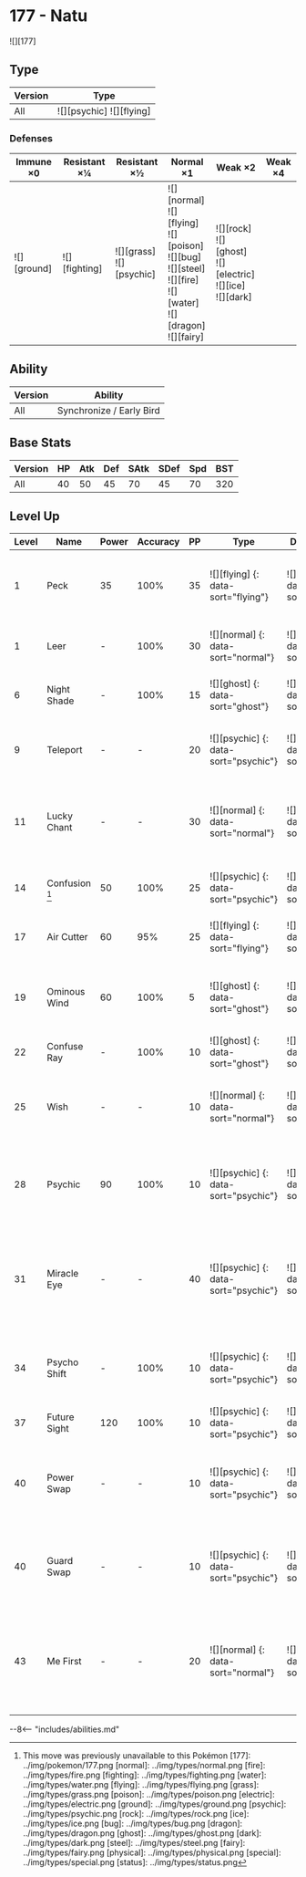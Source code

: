 # 177 - Natu
![][177]

## Type

Version | Type
---     | ---
All     | ![][psychic]  ![][flying]

### Defenses

Immune ×0       | Resistant ×¼      | Resistant ×½                   | Normal ×1                                                                                                                       | Weak ×2                                                               | Weak ×4
---             | ---               | ---                            | ---                                                                                                                             | ---                                                                   | ---
![][ground]<br> | ![][fighting]<br> | ![][grass]<br>![][psychic]<br> | ![][normal]<br>![][flying]<br>![][poison]<br>![][bug]<br>![][steel]<br>![][fire]<br>![][water]<br>![][dragon]<br>![][fairy]<br> | ![][rock]<br>![][ghost]<br>![][electric]<br>![][ice]<br>![][dark]<br> | &nbsp;

## Ability

Version | Ability
---     | ---
All     | Synchronize / Early Bird

## Base Stats

Version | HP  | Atk | Def | SAtk | SDef | Spd | BST
---     | --- | --- | --- | ---  | ---  | --- | ---
All     | 40  | 50  | 45  | 70   | 45   | 70  | 320

## Level Up

Level | Name           | Power | Accuracy | PP  | Type                                 | Damage Class                           | Description
---   | ---            | ---   | ---      | --- | ---                                  | ---                                    | ---
1     | Peck           | 35    | 100%     | 35  | ![][flying] {: data-sort="flying"}   | ![][physical] {: data-sort="physical"} | Inflicts regular damage with no additional effect.
1     | Leer           | -     | 100%     | 30  | ![][normal] {: data-sort="normal"}   | ![][status] {: data-sort="status"}     | Lowers the target's Defense by one stage.
6     | Night Shade    | -     | 100%     | 15  | ![][ghost] {: data-sort="ghost"}     | ![][special] {: data-sort="special"}   | Inflicts damage equal to the user's level.
9     | Teleport       | -     | -        | 20  | ![][psychic] {: data-sort="psychic"} | ![][status] {: data-sort="status"}     | Immediately ends wild battles.  No effect otherwise.
11    | Lucky Chant    | -     | -        | 30  | ![][normal] {: data-sort="normal"}   | ![][status] {: data-sort="status"}     | Prevents the target from scoring critical hits for five turns.
14    | Confusion [^1] | 50    | 100%     | 25  | ![][psychic] {: data-sort="psychic"} | ![][special] {: data-sort="special"}   | Has a 10% chance to confuse the target.
17    | Air Cutter     | 60    | 95%      | 25  | ![][flying] {: data-sort="flying"}   | ![][special] {: data-sort="special"}   | Has an increased chance for a critical hit.
19    | Ominous Wind   | 60    | 100%     | 5   | ![][ghost] {: data-sort="ghost"}     | ![][special] {: data-sort="special"}   | Has a 10% chance to raise all of the user's stats by one stage.
22    | Confuse Ray    | -     | 100%     | 10  | ![][ghost] {: data-sort="ghost"}     | ![][status] {: data-sort="status"}     | Confuses the target.
25    | Wish           | -     | -        | 10  | ![][normal] {: data-sort="normal"}   | ![][status] {: data-sort="status"}     | User will recover half its max HP at the end of the next turn.
28    | Psychic        | 90    | 100%     | 10  | ![][psychic] {: data-sort="psychic"} | ![][special] {: data-sort="special"}   | Has a 10% chance to lower the target's Special Defense by one stage.
31    | Miracle Eye    | -     | -        | 40  | ![][psychic] {: data-sort="psychic"} | ![][status] {: data-sort="status"}     | Forces the target to have no evasion, and allows it to be hit by Psychic moves even if it's Dark.
34    | Psycho Shift   | -     | 100%     | 10  | ![][psychic] {: data-sort="psychic"} | ![][status] {: data-sort="status"}     | Transfers the user's major status effect to the target.
37    | Future Sight   | 120   | 100%     | 10  | ![][psychic] {: data-sort="psychic"} | ![][special] {: data-sort="special"}   | Hits the target two turns later.
40    | Power Swap     | -     | -        | 10  | ![][psychic] {: data-sort="psychic"} | ![][status] {: data-sort="status"}     | User swaps Attack and Special Attack changes with the target.
40    | Guard Swap     | -     | -        | 10  | ![][psychic] {: data-sort="psychic"} | ![][status] {: data-sort="status"}     | User swaps Defense and Special Defense changes with the target.
43    | Me First       | -     | -        | 20  | ![][normal] {: data-sort="normal"}   | ![][status] {: data-sort="status"}     | Uses the target's move against it before it attacks, with power increased by half.

--8<-- "includes/abilities.md"

[^1]: This move was previously unavailable to this Pokémon
[177]: ../img/pokemon/177.png
[normal]: ../img/types/normal.png
[fire]: ../img/types/fire.png
[fighting]: ../img/types/fighting.png
[water]: ../img/types/water.png
[flying]: ../img/types/flying.png
[grass]: ../img/types/grass.png
[poison]: ../img/types/poison.png
[electric]: ../img/types/electric.png
[ground]: ../img/types/ground.png
[psychic]: ../img/types/psychic.png
[rock]: ../img/types/rock.png
[ice]: ../img/types/ice.png
[bug]: ../img/types/bug.png
[dragon]: ../img/types/dragon.png
[ghost]: ../img/types/ghost.png
[dark]: ../img/types/dark.png
[steel]: ../img/types/steel.png
[fairy]: ../img/types/fairy.png
[physical]: ../img/types/physical.png
[special]: ../img/types/special.png
[status]: ../img/types/status.png
